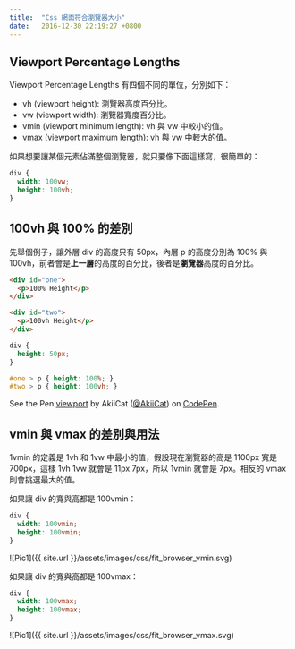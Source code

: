 ```yaml
---
title:  "Css 網面符合瀏覽器大小"
date:   2016-12-30 22:19:27 +0800
---
```


## Viewport Percentage Lengths

Viewport Percentage Lengths 有四個不同的單位，分別如下：

- vh (viewport height): 瀏覽器高度百分比。
- vw (viewport width): 瀏覽器寬度百分比。
- vmin (viewport minimum length): vh 與 vw 中較小的值。
- vmax (viewport maximum length): vh 與 vw 中較大的值。

如果想要讓某個元素佔滿整個瀏覽器，就只要像下面這樣寫，很簡單的：

```css
div {
  width: 100vw;
  height: 100vh;
}
```

## 100vh 與 100% 的差別

先舉個例子，讓外層 div 的高度只有 50px，內層 p 的高度分別為 100% 與 100vh，前者會是**上一層**的高度的百分比，後者是**瀏覽器**高度的百分比。

<!--excerpt-->

```html
<div id="one">
  <p>100% Height</p>
</div>

<div id="two">
  <p>100vh Height</p>
</div>
```

```css
div {
  height: 50px;
}

#one > p { height: 100%; }
#two > p { height: 100vh; }
```

<p data-height="265" data-theme-id="0" data-slug-hash="ozKYVN" data-default-tab="result" data-user="AkiiCat" data-embed-version="2" data-pen-title="viewport" class="codepen">See the Pen <a href="http://codepen.io/AkiiCat/pen/ozKYVN/">viewport</a> by AkiiCat (<a href="http://codepen.io/AkiiCat">@AkiiCat</a>) on <a href="http://codepen.io">CodePen</a>.</p>
<script async src="https://production-assets.codepen.io/assets/embed/ei.js"></script>

## vmin 與 vmax 的差別與用法

1vmin 的定義是 1vh 和 1vw 中最小的值，假設現在瀏覽器的高是 1100px 寬是 700px，這樣 1vh 1vw 就會是 11px 7px，所以 1vmin 就會是 7px。相反的 vmax 則會挑選最大的值。

如果讓 div 的寬與高都是 100vmin：

```css
div {
  width: 100vmin;
  height: 100vmin;
}
```

![Pic1]({{ site.url }}/assets/images/css/fit_browser_vmin.svg)

如果讓 div 的寬與高都是 100vmax：

```css
div {
  width: 100vmax;
  height: 100vmax;
}
```

![Pic1]({{ site.url }}/assets/images/css/fit_browser_vmax.svg)
